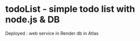 # todoList - simple todo list with node.js & DB
Deployed : web service in Render
           db in Atlas

